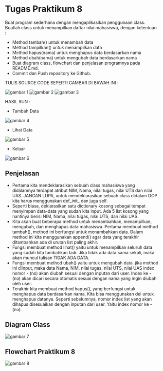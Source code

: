 # Tugas Praktikum 8
Buat program sederhana dengan mengaplikasikan penggunaan class. Buatlah class untuk menampilkan daftar nilai mahasiswa, dengan ketentuan :
- Method tambah() untuk menambah data
- Method tampilkan() untuk menampilkan data
- Method hapus(nama) untuk menghapus data berdasarkan nama
- Method ubah(nama) untuk mengubah data berdasarkan nama
- Buat diagram class, flowchart dan penjelasan programnya pada README.md.
- Commit dan Push repository ke Github.

TULIS SOURCE CODE SEPERTI GAMBAR DI BAWAH INI :


![gambar 1](ss/1.png)
![gambar 2](ss/2.png)
![gambar 3](ss/3.png)

HASIL RUN :
- Tambah Data

![gambar 4](ss/4.png)

- Lihat Data

![gambar 5](ss/5.png)

- Keluar

![gambar 6](ss/6.png)

## Penjelasan
- Pertama kita mendeklarasikan sebuah class mahasiswa yang didalamnya terdapat atribut NIM, Nama, nilai tugas, nilai UTS dan nilai UAS. JANGAN LUPA, untuk mendeklarasikan sebuah class didalam OOP kita harus menggunakan def_init_ dan juga self.
- Seperti biasa, deklarasikan satu dictionary kosong sebagai tempat menyimpan data-data yang sudah kita input. Ada 5 list kosong yang nantinya berisi NIM, Nama, nilai tugas, nilai UTS, dan nilai UAS.
- Kita akan buat beberapa method untuk menambahkan, menampilkan, mengubah, dan menghapus data mahasiswa. Pertama membuat method tambah(), method ini berfungsi untuk menambahkan data. Dalam method ini kita menggunakan append() agar data yang terakhir ditambahkan ada di urutan list paling akhir.
- Fungsi membuat method lihat() yaitu untuk menampilkan seluruh data yang sudah kita tambahkan tadi. Jika tidak ada data sama sekali, maka akan muncul tulisan TIDAK ADA DATA.
- Fungsi membuat method ubah() yaitu untuk mengubah data. jika method ini diinput, maka data Nama, NIM, nilai tugas, nilai UTS, nilai UAS index nomor - (no) akan diubah sesuai dengan inputan dari user. Index ke - (no) akan dicari secara otomatis sesuai dengan nama yang ingin diubah oleh user.
- Terakhir kita membuat method hapus(), yang berfungsi untuk menghapus data berdasarkan nama. Kita bisa menggunakan del untuk menghapus datanya. Seperti sebelumnya, nomor index list yang akan dihapus disesuaikan dengan inputan dari user. Yaitu index nomor ke - (no).

## Diagram Class

![gambar 7](ss/7.png)


## Flowchart Praktikum 8

![gambar 8](ss/8.png)

